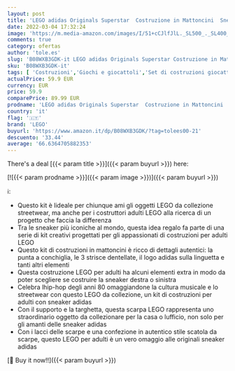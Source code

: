 ```yaml
---
layout: post
title: 'LEGO adidas Originals Superstar  Costruzione in Mattoncini  Sneaker da Collezione per Adulti  10282'
date: 2022-03-04 17:32:24
image: 'https://m.media-amazon.com/images/I/51+cCJlfJlL._SL500_._SL400_.jpg'
comments: true
category: ofertas
author: 'tole.es'
slug: 'B08WXB3GDK-it LEGO adidas Originals Superstar Costruzione in Mattoncini...'
sku: 'B08WXB3GDK-it'
tags: [ 'Costruzioni','Giochi e giocattoli','Set di costruzioni giocattolo','lego', ]
actualPrice: 59.9 EUR
currency: EUR
price: 59.9
comparePrice: 89.99 EUR
prodname: 'LEGO adidas Originals Superstar  Costruzione in Mattoncini  Sneaker da Collezione per Adulti  10282'
country: 'it'
flag: '🇮🇹'
brand: 'LEGO'
buyurl: 'https://www.amazon.it/dp/B08WXB3GDK/?tag=tolees00-21'
descuento: '33.44'
average: '66.6364705882353'
---
```


There's a deal [{{< param title >}}]({{< param buyurl >}})  here:

[![{{< param prodname >}}]({{< param image >}})]({{< param buyurl >}})

ℹ️:

- Questo kit è lideale per chiunque ami gli oggetti LEGO da collezione streetwear, ma anche per i costruttori adulti LEGO alla ricerca di un progetto che faccia la differenza
- Tra le sneaker più iconiche al mondo, questa idea regalo fa parte di una serie di kit creativi progettati per gli appassionati di costruzioni per adulti LEGO
- Questo kit di costruzioni in mattoncini è ricco di dettagli autentici: la punta a conchiglia, le 3 strisce dentellate, il logo adidas sulla linguetta e tanti altri elementi
- Questa costruzione LEGO per adulti ha alcuni elementi extra in modo da poter scegliere se costruire la sneaker destra o sinistra
- Celebra lhip-hop degli anni 80 omaggiandone la cultura musicale e lo streetwear con questo LEGO da collezione, un kit di costruzioni per adulti con sneaker adidas
- Con il supporto e la targhetta, questa scarpa LEGO rappresenta uno straordinario oggetto da collezionare per la casa o lufficio, non solo per gli amanti delle sneaker adidas
- Con i lacci delle scarpe e una confezione in autentico stile scatola da scarpe, questo LEGO per adulti è un vero omaggio alle originali sneaker adidas

[🛒 Buy it now!!]({{< param buyurl >}})
